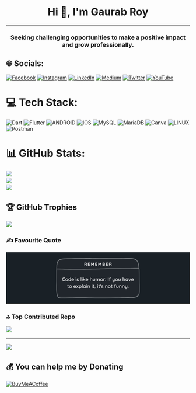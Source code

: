 <!-- ![logo](https://github.com/iRawNewton/iRawNewton/blob/main/banner.jpg) -->

<!-- profile view -->
<!-- [![](https://visitcount.itsvg.in/api?id=irawnewton&icon=5&color=3)](https://visitcount.itsvg.in) -->

<h1 align="center">Hi 👋, I'm Gaurab Roy</h1>

---

<h3 align="center">Seeking challenging opportunities to make a positive impact and grow professionally.</h3>



## 🌐 Socials:
[![Facebook](https://img.shields.io/badge/Facebook-%231877F2.svg?logo=Facebook&logoColor=white)](https://facebook.com/iRawNewton) [![Instagram](https://img.shields.io/badge/Instagram-%23E4405F.svg?logo=Instagram&logoColor=white)](https://instagram.com/iRawNewton) [![LinkedIn](https://img.shields.io/badge/LinkedIn-%230077B5.svg?logo=linkedin&logoColor=white)](https://linkedin.com/in/iRawNewton) [![Medium](https://img.shields.io/badge/Medium-12100E?logo=medium&logoColor=white)](https://medium.com/@iRawNewton) [![Twitter](https://img.shields.io/badge/Twitter-%231DA1F2.svg?logo=Twitter&logoColor=white)](https://twitter.com/iRawNewton) [![YouTube](https://img.shields.io/badge/YouTube-%23FF0000.svg?logo=YouTube&logoColor=white)](https://youtube.com/@iRawNewton) 

# 💻 Tech Stack:
![Dart](https://img.shields.io/badge/dart-%230175C2.svg?style=for-the-badge&logo=dart&logoColor=white) ![Flutter](https://img.shields.io/badge/Flutter-%2302569B.svg?style=for-the-badge&logo=Flutter&logoColor=white) ![ANDROID](https://img.shields.io/badge/android-%2320232a.svg?style=for-the-badge&logo=android&logoColor=%a4c639) ![IOS](https://img.shields.io/badge/IOS-%2320232a.svg?style=for-the-badge&logo=apple&logoColor=white) ![MySQL](https://img.shields.io/badge/mysql-%2300f.svg?style=for-the-badge&logo=mysql&logoColor=white) ![MariaDB](https://img.shields.io/badge/MariaDB-003545?style=for-the-badge&logo=mariadb&logoColor=white) ![Canva](https://img.shields.io/badge/Canva-%2300C4CC.svg?style=for-the-badge&logo=Canva&logoColor=white) ![LINUX](https://img.shields.io/badge/Linux-FCC624?style=for-the-badge&logo=linux&logoColor=black) ![Postman](https://img.shields.io/badge/Postman-FF6C37?style=for-the-badge&logo=postman&logoColor=white)
# 📊 GitHub Stats:
![](https://github-readme-stats.vercel.app/api?username=irawnewton&theme=tokyonight&hide_border=true&include_all_commits=true&count_private=true)<br/>
![](https://github-readme-streak-stats.herokuapp.com/?user=irawnewton&theme=tokyonight&hide_border=true)<br/>
![](https://github-readme-stats.vercel.app/api/top-langs/?username=irawnewton&theme=tokyonight&hide_border=true&include_all_commits=true&count_private=true&layout=compact)

## 🏆 GitHub Trophies
![](https://github-profile-trophy.vercel.app/?username=irawnewton&theme=tokyonight&no-frame=true&no-bg=false&margin-w=4)

### ✍️ Favourite Quote
![](https://github.com/iRawNewton/iRawNewton/blob/main/banner.jpg)

### 🔝 Top Contributed Repo
![](https://github-contributor-stats.vercel.app/api?username=irawnewton&limit=5&theme=tokyonight&combine_all_yearly_contributions=true)

---
[![](https://visitcount.itsvg.in/api?id=irawnewton&icon=5&color=3)](https://visitcount.itsvg.in)

  ## 💰 You can help me by Donating
  [![BuyMeACoffee](https://img.shields.io/badge/Buy%20Me%20a%20Coffee-ffdd00?style=for-the-badge&logo=buy-me-a-coffee&logoColor=black)](https://buymeacoffee.com/iRawNewton) 

  
<!-- Proudly created with GPRM ( https://gprm.itsvg.in ) -->
